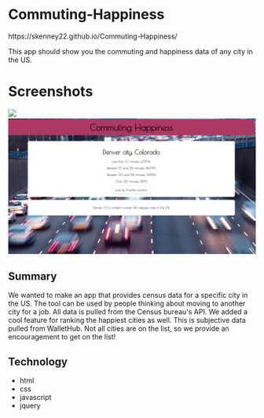 # Commuting-Happiness
<p>https://skenney22.github.io/Commuting-Happiness/</p>
<p>This app should show you the commuting and happiness data of any city in the US.</p>
<h1>Screenshots</h1>
<p> <img src="/welcomescreen.jpg">
    <img src= "/resultscreen.jpg">
</p>

<h2>Summary</h2>
<p>We wanted to make an app that provides census data for a specific city in the US. The tool can be used by people thinking about moving to another city for a job. All data is pulled from the Census bureau's API. We added a cool feature for ranking the happiest cities as well. This is subjective data pulled from WalletHub. Not all cities are on the list, so we provide an encouragement to get on the list!</p>
<h2>Technology</h2>
<ul>
  <li>html</li>
  <li>css</li>
  <li>javascript</li>
  <li>jquery</li>
</ul>
